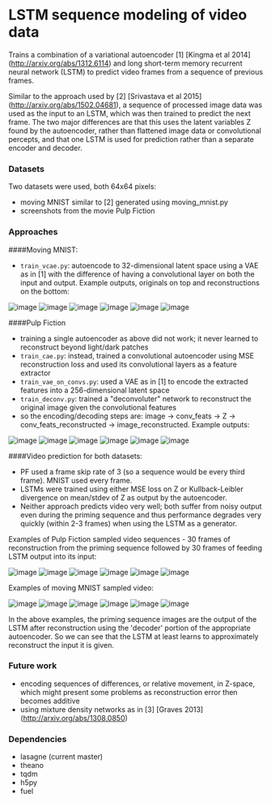 # LSTM sequence modeling of video data

Trains a combination of a variational autoencoder [1] [Kingma et al 2014] (http://arxiv.org/abs/1312.6114) and long short-term memory recurrent neural network (LSTM) to predict video frames from a sequence of previous frames.

Similar to the approach used by [2] [Srivastava et al 2015] (http://arxiv.org/abs/1502.04681), a sequence of processed image data was used as the input to an LSTM, which was then trained to predict the next frame. The two major differences are that this uses the latent variables Z found by the autoencoder, rather than flattened image data or convolutional percepts, and that one LSTM is used for prediction rather than a separate encoder and decoder.

### Datasets
Two datasets were used, both 64x64 pixels:
- moving MNIST similar to [2] generated using moving_mnist.py
- screenshots from the movie Pulp Fiction

### Approaches
####Moving MNIST:
- `train_vcae.py`: autoencode to 32-dimensional latent space using a VAE as in [1] with the difference of having a convolutional layer on both the input and output. Example outputs, originals on top and reconstructions on the bottom:

![image](picture_output/mm_ae_examples/output_2.jpg)
![image](picture_output/mm_ae_examples/output_21.jpg)
![image](picture_output/mm_ae_examples/output_22.jpg)
![image](picture_output/mm_ae_examples/output_29.jpg)
![image](picture_output/mm_ae_examples/output_27.jpg)
![image](picture_output/mm_ae_examples/output_24.jpg)

####Pulp Fiction
- training a single autoencoder as above did not work; it never learned to reconstruct beyond light/dark patches
- `train_cae.py`: instead, trained a convolutional autoencoder using MSE reconstruction loss and used its convolutional layers as a feature extractor
- `train_vae_on_convs.py`: used a VAE as in [1] to encode the extracted features into a 256-dimensional latent space
- `train_deconv.py`: trained a "deconvoluter" network to reconstruct the original image given the convolutional features
- so the encoding/decoding steps are: image -> conv_feats -> Z -> conv_feats_reconstructed -> image_reconstructed. Example outputs:

![image](picture_output/pf_ae_examples/output_301.jpg)
![image](picture_output/pf_ae_examples/output_339.jpg)
![image](picture_output/pf_ae_examples/output_321.jpg)
![image](picture_output/pf_ae_examples/output_351.jpg)
![image](picture_output/pf_ae_examples/output_323.jpg)
![image](picture_output/pf_ae_examples/output_328.jpg)

####Video prediction for both datasets:
- PF used a frame skip rate of 3 (so a sequence would be every third frame). MNIST used every frame.
- LSTMs were trained using either MSE loss on Z or Kullback-Leibler divergence on mean/stdev of Z as output by the autoencoder.
- Neither approach predicts video very well; both suffer from noisy output even during the priming sequence and thus performance degrades very quickly (within 2-3 frames) when using the LSTM as a generator.

Examples of Pulp Fiction sampled video sequences - 30 frames of reconstruction from the priming sequence followed by 30 frames of feeding LSTM output into its input:

![image](picture_output/pf_vid_examples/sample_51.gif)
![image](picture_output/pf_vid_examples/sample_102.gif)
![image](picture_output/pf_vid_examples/sample_136.gif)
![image](picture_output/pf_vid_examples/sample_170.gif)
![image](picture_output/pf_vid_examples/sample_187.gif)
![image](picture_output/pf_vid_examples/sample_459.gif)

Examples of moving MNIST sampled video:

![image](picture_output/mm_vid_examples/sample_22.gif)
![image](picture_output/mm_vid_examples/sample_66.gif)
![image](picture_output/mm_vid_examples/sample_99.gif)
![image](picture_output/mm_vid_examples/sample_110.gif)
![image](picture_output/mm_vid_examples/sample_121.gif)
![image](picture_output/mm_vid_examples/sample_275.gif)

In the above examples, the priming sequence images are the output of the LSTM after reconstruction using the 'decoder' portion of the appropriate autoencoder. So we can see that the LSTM at least learns to approximately reconstruct the input it is given.

### Future work
- encoding sequences of differences, or relative movement, in Z-space, which might present some problems as reconstruction error then becomes additive
- using mixture density networks as in [3] [Graves 2013] (http://arxiv.org/abs/1308.0850)

### Dependencies
- lasagne (current master)
- theano
- tqdm
- h5py
- fuel
